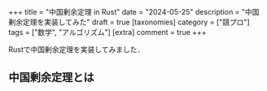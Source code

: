 +++
title = "中国剰余定理 in Rust"
date = "2024-05-25"
description = "中国剰余定理を実装してみた"
draft = true
[taxonomies]
category = ["競プロ"]
tags = ["数学", "アルゴリズム"]
[extra]
comment = true
+++

Rustで中国剰余定理を実装してみました．

## 中国剰余定理とは


